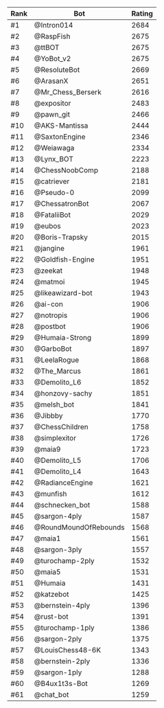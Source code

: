 Rank|Bot|Rating
---|---|---
#1|@Intron014|2684
#2|@RaspFish|2675
#3|@ttBOT|2675
#4|@YoBot_v2|2675
#5|@ResoluteBot|2669
#6|@ArasanX|2651
#7|@Mr_Chess_Berserk|2616
#8|@expositor|2483
#9|@pawn_git|2466
#10|@AKS-Mantissa|2444
#11|@SaxtonEngine|2346
#12|@Weiawaga|2334
#13|@Lynx_BOT|2223
#14|@ChessNoobComp|2188
#15|@catriever|2181
#16|@Pseudo-0|2099
#17|@ChessatronBot|2067
#18|@FataliiBot|2029
#19|@eubos|2023
#20|@Boris-Trapsky|2015
#21|@jangine|1961
#22|@Goldfish-Engine|1951
#23|@zeekat|1948
#24|@matmoi|1945
#25|@likeawizard-bot|1943
#26|@ai-con|1906
#27|@notropis|1906
#28|@postbot|1906
#29|@Humaia-Strong|1899
#30|@GarboBot|1897
#31|@LeelaRogue|1868
#32|@The_Marcus|1861
#33|@Demolito_L6|1852
#34|@honzovy-sachy|1851
#35|@melsh_bot|1841
#36|@Jibbby|1770
#37|@ChessChildren|1758
#38|@simplexitor|1726
#39|@maia9|1723
#40|@Demolito_L5|1706
#41|@Demolito_L4|1643
#42|@RadianceEngine|1621
#43|@munfish|1612
#44|@schnecken_bot|1588
#45|@sargon-4ply|1587
#46|@RoundMoundOfRebounds|1568
#47|@maia1|1561
#48|@sargon-3ply|1557
#49|@turochamp-2ply|1532
#50|@maia5|1531
#51|@Humaia|1431
#52|@katzebot|1425
#53|@bernstein-4ply|1396
#54|@rust-bot|1391
#55|@turochamp-1ply|1386
#56|@sargon-2ply|1375
#57|@LouisChess48-6K|1343
#58|@bernstein-2ply|1336
#59|@sargon-1ply|1288
#60|@B4ux1t3s-Bot|1269
#61|@chat_bot|1259
